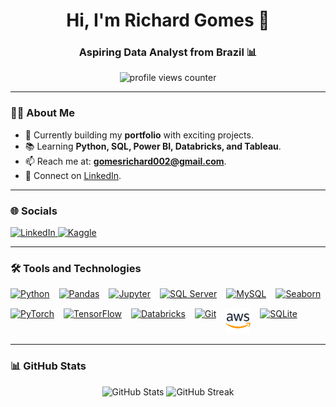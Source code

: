 <h1 align="center">Hi, I'm Richard Gomes 🌟</h1>
<h3 align="center">Aspiring Data Analyst from Brazil 📊</h3>

<p align="center">
  <img src="https://komarev.com/ghpvc/?username=RichardGomesData&color=blue" alt="profile views counter" />
</p>

---

### 👨‍💻 About Me
- 🌱 Currently building my **portfolio** with exciting projects.
- 📚 Learning **Python, SQL, Power BI, Databricks, and Tableau**.
- 📫 Reach me at: **gomesrichard002@gmail.com**.
- 🔗 Connect on [LinkedIn](https://www.linkedin.com/in/richard-gomes-data-analyst/).

---

### 🌐 Socials
<p align="left">
  <a href="https://linkedin.com/in/richard-gomes-data-analyst/" target="_blank">
    <img src="https://raw.githubusercontent.com/maurodesouza/profile-readme-generator/master/src/assets/icons/social/linkedin/default.svg" width="40" height="40" alt="LinkedIn" />
  </a>
  <a href="https://kaggle.com/richardgomes" target="_blank">
    <img src="https://raw.githubusercontent.com/rahuldkjain/github-profile-readme-generator/master/src/images/icons/Social/kaggle.svg" alt="Kaggle" width="40" height="40" />
  </a>
</p>

---

### 🛠️ Tools and Technologies
<p align="left" style="display: flex; flex-wrap: wrap; gap: 15px;">
  <a href="https://www.python.org" target="_blank">
    <img src="https://cdn.jsdelivr.net/gh/devicons/devicon/icons/python/python-original.svg" alt="Python" width="40" height="40"/>
  </a>
  <a href="https://pandas.pydata.org/" target="_blank">
    <img src="https://cdn.jsdelivr.net/gh/devicons/devicon/icons/pandas/pandas-original.svg" alt="Pandas" width="40" height="40"/>
  </a>
  <a href="https://jupyter.org/" target="_blank">
    <img src="https://cdn.jsdelivr.net/gh/devicons/devicon/icons/jupyter/jupyter-original.svg" alt="Jupyter" width="40" height="40"/>
  </a>
  <a href="https://www.microsoft.com/en-us/sql-server" target="_blank">
    <img src="https://cdn.jsdelivr.net/gh/devicons/devicon/icons/microsoftsqlserver/microsoftsqlserver-plain.svg" alt="SQL Server" width="40" height="40"/>
  </a>
  <a href="https://www.mysql.com/" target="_blank">
    <img src="https://cdn.jsdelivr.net/gh/devicons/devicon/icons/mysql/mysql-original.svg" alt="MySQL" width="40" height="40"/>
  </a>
  <a href="https://seaborn.pydata.org/" target="_blank">
    <img src="https://seaborn.pydata.org/_images/logo-mark-lightbg.svg" alt="Seaborn" width="40" height="40"/>
  </a>
  <a href="https://pytorch.org/" target="_blank">
    <img src="https://www.vectorlogo.zone/logos/pytorch/pytorch-icon.svg" alt="PyTorch" width="40" height="40"/>
  </a>
  <a href="https://www.tensorflow.org" target="_blank">
    <img src="https://www.vectorlogo.zone/logos/tensorflow/tensorflow-icon.svg" alt="TensorFlow" width="40" height="40"/>
  </a>
  <a href="https://databricks.com/" target="_blank">
    <img src="https://www.databricks.com/wp-content/uploads/2021/10/databricks-logo.png" alt="Databricks" width="100" height="40"/>
  </a>
  <a href="https://git-scm.com/" target="_blank">
    <img src="https://www.vectorlogo.zone/logos/git-scm/git-scm-icon.svg" alt="Git" width="40" height="40"/>
  </a>
  <a href="https://aws.amazon.com" target="_blank">
    <img src="https://raw.githubusercontent.com/devicons/devicon/master/icons/amazonwebservices/amazonwebservices-original-wordmark.svg" alt="AWS" width="40" height="40"/>
  </a>
  <a href="https://www.sqlite.org/" target="_blank">
    <img src="https://www.vectorlogo.zone/logos/sqlite/sqlite-icon.svg" alt="SQLite" width="40" height="40"/>
  </a>
</p>

---

### 📊 GitHub Stats
<div align="center">
  <img src="https://github-readme-stats.vercel.app/api?username=RichardGomesData&show_icons=true&theme=gotham&hide_border=true" height="180" alt="GitHub Stats"/>
  <img src="https://streak-stats.demolab.com?user=RichardGomesData&theme=gotham&hide_border=true" height="180" alt="GitHub Streak"/>
</div>
